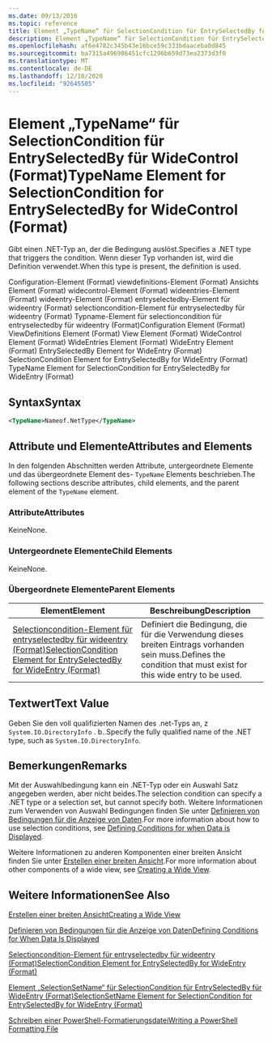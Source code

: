 ```yaml
---
ms.date: 09/13/2016
ms.topic: reference
title: Element „TypeName“ für SelectionCondition für EntrySelectedBy für WideControl (Format)
description: Element „TypeName“ für SelectionCondition für EntrySelectedBy für WideControl (Format)
ms.openlocfilehash: af6e4782c345b43e16bce59c333bdaaceba0d845
ms.sourcegitcommit: ba7315a496986451cfc1296b659d73ea2373d3f0
ms.translationtype: MT
ms.contentlocale: de-DE
ms.lasthandoff: 12/10/2020
ms.locfileid: "92645505"
---
```

# <a name="typename-element-for-selectioncondition-for-entryselectedby-for-widecontrol-format"></a><span data-ttu-id="9b255-103">Element „TypeName“ für SelectionCondition für EntrySelectedBy für WideControl (Format)</span><span class="sxs-lookup"><span data-stu-id="9b255-103">TypeName Element for SelectionCondition for EntrySelectedBy for WideControl (Format)</span></span>

<span data-ttu-id="9b255-104">Gibt einen .NET-Typ an, der die Bedingung auslöst.</span><span class="sxs-lookup"><span data-stu-id="9b255-104">Specifies a .NET type that triggers the condition.</span></span> <span data-ttu-id="9b255-105">Wenn dieser Typ vorhanden ist, wird die Definition verwendet.</span><span class="sxs-lookup"><span data-stu-id="9b255-105">When this type is present, the definition is used.</span></span>

<span data-ttu-id="9b255-106">Configuration-Element (Format) viewdefinitions-Element (Format) Ansichts Element (Format) widecontrol-Element (Format) wideentries-Element (Format) wideentry-Element (Format) entryselectedby-Element für wideentry (Format) selectioncondition-Element für entryselectedby für wideentry (Format) Typname-Element für selectioncondition für entryselectedby für wideentry (Format)</span><span class="sxs-lookup"><span data-stu-id="9b255-106">Configuration Element (Format) ViewDefinitions Element (Format) View Element (Format) WideControl Element (Format) WideEntries Element (Format) WideEntry Element (Format) EntrySelectedBy Element for WideEntry (Format) SelectionCondition Element for EntrySelectedBy for WideEntry (Format) TypeName Element for SelectionCondition for EntrySelectedBy for WideEntry (Format)</span></span>

## <a name="syntax"></a><span data-ttu-id="9b255-107">Syntax</span><span class="sxs-lookup"><span data-stu-id="9b255-107">Syntax</span></span>

```xml
<TypeName>Nameof.NetType</TypeName>
```

## <a name="attributes-and-elements"></a><span data-ttu-id="9b255-108">Attribute und Elemente</span><span class="sxs-lookup"><span data-stu-id="9b255-108">Attributes and Elements</span></span>

<span data-ttu-id="9b255-109">In den folgenden Abschnitten werden Attribute, untergeordnete Elemente und das übergeordnete Element des- `TypeName` Elements beschrieben.</span><span class="sxs-lookup"><span data-stu-id="9b255-109">The following sections describe attributes, child elements, and the parent element of the `TypeName` element.</span></span>

### <a name="attributes"></a><span data-ttu-id="9b255-110">Attribute</span><span class="sxs-lookup"><span data-stu-id="9b255-110">Attributes</span></span>

<span data-ttu-id="9b255-111">Keine</span><span class="sxs-lookup"><span data-stu-id="9b255-111">None.</span></span>

### <a name="child-elements"></a><span data-ttu-id="9b255-112">Untergeordnete Elemente</span><span class="sxs-lookup"><span data-stu-id="9b255-112">Child Elements</span></span>

<span data-ttu-id="9b255-113">Keine</span><span class="sxs-lookup"><span data-stu-id="9b255-113">None.</span></span>

### <a name="parent-elements"></a><span data-ttu-id="9b255-114">Übergeordnete Elemente</span><span class="sxs-lookup"><span data-stu-id="9b255-114">Parent Elements</span></span>

|<span data-ttu-id="9b255-115">Element</span><span class="sxs-lookup"><span data-stu-id="9b255-115">Element</span></span>|<span data-ttu-id="9b255-116">Beschreibung</span><span class="sxs-lookup"><span data-stu-id="9b255-116">Description</span></span>|
|-------------|-----------------|
|[<span data-ttu-id="9b255-117">Selectioncondition-Element für entryselectedby für wideentry (Format)</span><span class="sxs-lookup"><span data-stu-id="9b255-117">SelectionCondition Element for EntrySelectedBy for WideEntry (Format)</span></span>](./selectioncondition-element-for-entryselectedby-for-widecontrol-format.md)|<span data-ttu-id="9b255-118">Definiert die Bedingung, die für die Verwendung dieses breiten Eintrags vorhanden sein muss.</span><span class="sxs-lookup"><span data-stu-id="9b255-118">Defines the condition that must exist for this wide entry to be used.</span></span>|

## <a name="text-value"></a><span data-ttu-id="9b255-119">Textwert</span><span class="sxs-lookup"><span data-stu-id="9b255-119">Text Value</span></span>

<span data-ttu-id="9b255-120">Geben Sie den voll qualifizierten Namen des .net-Typs an, z `System.IO.DirectoryInfo` . b..</span><span class="sxs-lookup"><span data-stu-id="9b255-120">Specify the fully qualified name of the .NET type, such as `System.IO.DirectoryInfo`.</span></span>

## <a name="remarks"></a><span data-ttu-id="9b255-121">Bemerkungen</span><span class="sxs-lookup"><span data-stu-id="9b255-121">Remarks</span></span>

<span data-ttu-id="9b255-122">Mit der Auswahlbedingung kann ein .NET-Typ oder ein Auswahl Satz angegeben werden, aber nicht beides.</span><span class="sxs-lookup"><span data-stu-id="9b255-122">The selection condition can specify a .NET type or a selection set, but cannot specify both.</span></span> <span data-ttu-id="9b255-123">Weitere Informationen zum Verwenden von Auswahl Bedingungen finden Sie unter [Definieren von Bedingungen für die Anzeige von Daten](./defining-conditions-for-displaying-data.md).</span><span class="sxs-lookup"><span data-stu-id="9b255-123">For more information about how to use selection conditions, see [Defining Conditions for when Data is Displayed](./defining-conditions-for-displaying-data.md).</span></span>

<span data-ttu-id="9b255-124">Weitere Informationen zu anderen Komponenten einer breiten Ansicht finden Sie unter [Erstellen einer breiten Ansicht](./creating-a-wide-view.md).</span><span class="sxs-lookup"><span data-stu-id="9b255-124">For more information about other components of a wide view, see [Creating a Wide View](./creating-a-wide-view.md).</span></span>

## <a name="see-also"></a><span data-ttu-id="9b255-125">Weitere Informationen</span><span class="sxs-lookup"><span data-stu-id="9b255-125">See Also</span></span>

[<span data-ttu-id="9b255-126">Erstellen einer breiten Ansicht</span><span class="sxs-lookup"><span data-stu-id="9b255-126">Creating a Wide View</span></span>](./creating-a-wide-view.md)

[<span data-ttu-id="9b255-127">Definieren von Bedingungen für die Anzeige von Daten</span><span class="sxs-lookup"><span data-stu-id="9b255-127">Defining Conditions for When Data Is Displayed</span></span>](./defining-conditions-for-displaying-data.md)

[<span data-ttu-id="9b255-128">Selectioncondition-Element für entryselectedby für wideentry (Format)</span><span class="sxs-lookup"><span data-stu-id="9b255-128">SelectionCondition Element for EntrySelectedBy for WideEntry (Format)</span></span>](./selectioncondition-element-for-entryselectedby-for-widecontrol-format.md)

[<span data-ttu-id="9b255-129">Element „SelectionSetName“ für SelectionCondition für EntrySelectedBy für WideEntry (Format)</span><span class="sxs-lookup"><span data-stu-id="9b255-129">SelectionSetName Element for SelectionCondition for EntrySelectedBy for WideEntry (Format)</span></span>](./selectionsetname-element-for-selectioncondition-for-entryselectedby-for-wideentry-format.md)

[<span data-ttu-id="9b255-130">Schreiben einer PowerShell-Formatierungsdatei</span><span class="sxs-lookup"><span data-stu-id="9b255-130">Writing a PowerShell Formatting File</span></span>](./writing-a-powershell-formatting-file.md)
